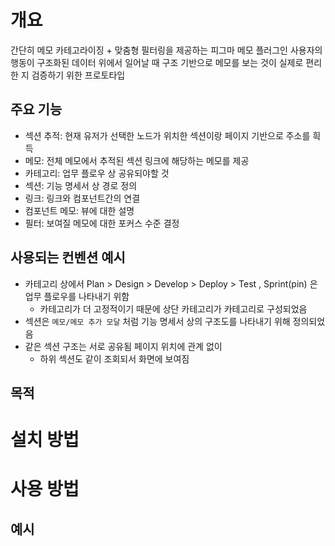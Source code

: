 # 개요

간단히 메모 카테고라이징 + 맞춤형 필터링을 제공하는 피그마 메모 플러그인
사용자의 행동이 구조화된 데이터 위에서 일어날 때
구조 기반으로 메모를 보는 것이 실제로 편리한 지 검증하기 위한 프로토타입

## 주요 기능

- 섹션 추적: 현재 유저가 선택한 노드가 위치한 섹션이랑 페이지 기반으로 주소를 흭득
- 메모: 전체 메모에서 추적된 섹션 링크에 해당하는 메모를 제공
- 카테고리: 업무 플로우 상 공유되야할 것
- 섹션: 기능 명세서 상 경로 정의
- 링크: 링크와 컴포넌트간의 연결
- 컴포넌트 메모: 뷰에 대한 설명
- 필터: 보여질 메모에 대한 포커스 수준 결정

## 사용되는 컨벤션 예시

- 카테고리 상에서 Plan > Design > Develop > Deploy > Test , Sprint(pin) 은 업무 플로우를 나타내기 위함
  - 카테고리가 더 고정적이기 때문에 상단 카테고리가 카테고리로 구성되었음
- 섹션은 `메모/메모 추가 모달` 처럼 기능 명세서 상의 구조도를 나타내기 위해 정의되었음
- 같은 섹션 구조는 서로 공유됨 페이지 위치에 관계 없이
  - 하위 섹션도 같이 조회되서 화면에 보여짐

## 목적

# 설치 방법

# 사용 방법

## 예시
